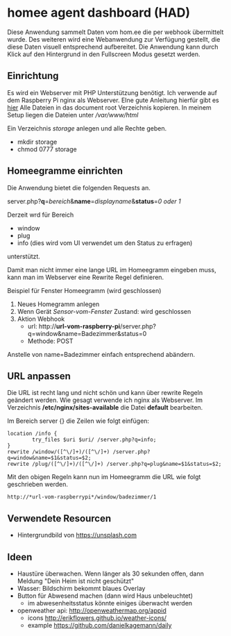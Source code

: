 # homee agent dashboard (HAD)

Diese Anwendung sammelt Daten vom hom.ee die per webhook übermittelt wurde. Des weiteren wird eine Webanwendung zur Verfügung gestellt, die diese Daten visuell entsprechend aufbereitet.
Die Anwendung kann durch Klick auf den Hintergrund in den Fullscreen Modus gesetzt werden.

## Einrichtung

Es wird ein Webserver mit PHP Unterstützung benötigt. Ich verwende auf dem Raspberry Pi nginx als Webserver. 
EIne gute Anleitung hierfür gibt es [hier](https://www.raspberrypi.org/documentation/remote-access/web-server/nginx.md)
Alle Dateien in das document root Verzeichnis kopieren. In meinem Setup liegen die Dateien unter */var/www/html*

Ein Verzeichnis *storage* anlegen und alle Rechte geben. 

* mkdir storage  
* chmod 0777 storage

## Homeegramme einrichten

Die Anwendung bietet die folgenden Requests an.

server.php?**q**=*bereich*&**name**=*displayname*&**status**=*0 oder 1*

Derzeit wrd für Bereich

* window
* plug
* info (dies wird vom UI verwendet um den Status zu erfragen)
 
unterstützt.

Damit man nicht immer eine lange URL im Homeegramm eingeben muss, kann man im Webserver eine Rewrite Regel definieren.

Beispiel für Fenster Homeegramm (wird geschlossen)
1. Neues Homegramm anlegen
2. Wenn Gerät *Sensor-vom-Fenster* Zustand: wird geschlossen
3. Aktion Webhook
   * url: http://**url-vom-raspberry-pi**/server.php?q=window&name=Badezimmer&status=0
   * Methode: POST

Anstelle von name=Badezimmer einfach entsprechend abändern.

## URL anpassen

Die URL ist recht lang und nicht schön und kann über rewrite Regeln geändert werden. Wie gesagt verwende ich nginx als Webserver.
Im Verzeichnis **/etc/nginx/sites-available** die Datei **default** bearbeiten.

Im Bereich server {} die Zeilen wie folgt einfügen:


	location /info {
    		try_files $uri $uri/ /server.php?q=info;
	}
	rewrite /window/([^\/]+)/([^\/]+) /server.php?q=window&name=$1&status=$2;
	rewrite /plug/([^\/]+)/([^\/]+) /server.php?q=plug&name=$1&status=$2;


Mit den obigen Regeln kann nun im Homeegramm die URL wie folgt geschrieben werden.

	http://*url-vom-raspberrypi*/window/badezimmer/1


## Verwendete Resourcen

* Hintergrundbild von https://unsplash.com


## Ideen

* Haustüre überwachen. Wenn länger als 30 sekunden offen, dann Meldung "Dein Heim ist nicht geschützt"
* Wasser: Bildschirm bekommt blaues Overlay
* Button für Abwesend machen (dann wird Haus unbeleuchtet)
    * im abwesenheitsstatus könnte einiges überwacht werden
* openweather api: http://openweathermap.org/appid
    * icons http://erikflowers.github.io/weather-icons/
    * example https://github.com/danielkagemann/daily


